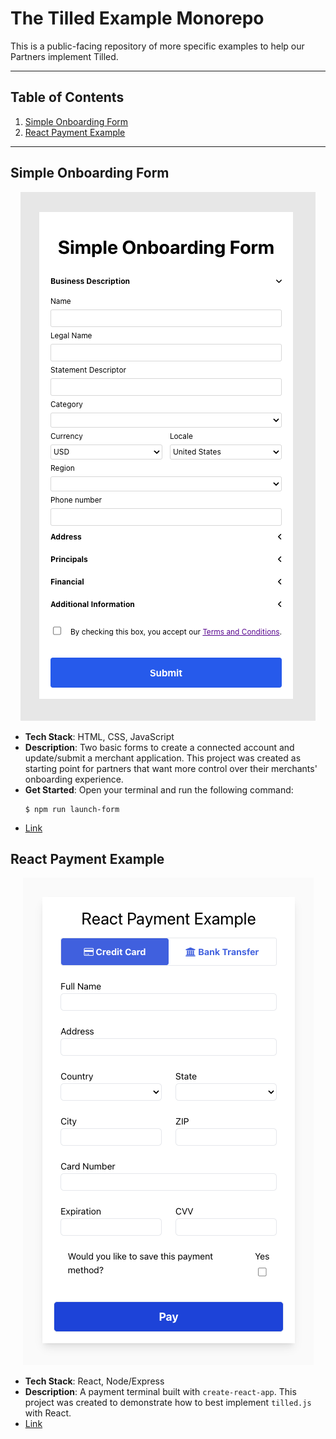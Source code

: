 # The Tilled Example Monorepo

This is a public-facing repository of more specific examples to help our Partners implement Tilled.

---

## Table of Contents

1. [Simple Onboarding Form](#simple-onboarding-form)
2. [React Payment Example](#react-payment-example-coming-soon)

---

## Simple Onboarding Form

<p align="center">
    <img src="simple-onboarding-form/img/onboarding-form.png">
</p>

- **Tech Stack**: HTML, CSS, JavaScript
- **Description**: Two basic forms to create a connected account and update/submit a merchant application. This project was created as starting point for partners that want more control over their merchants' onboarding experience.
- **Get Started**: Open your terminal and run the following command:
  ```
  $ npm run launch-form
  ```
- [Link](/simple-onboarding-form/)

## React Payment Example

<p align="center">
    <img src="react-payment-example/img/react-payment-example.png">
</p>

- **Tech Stack**: React, Node/Express
- **Description**: A payment terminal built with `create-react-app`. This project was created to demonstrate how to best implement `tilled.js` with React.
- [Link](/react-payment-example/)
